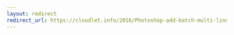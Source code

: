 ```yaml
---
layout: redirect
redirect_url: https://cloudlet.info/2016/Photoshop-add-batch-multi-line-watermark
---
```

